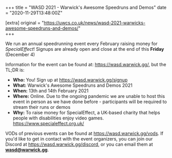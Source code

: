 +++
title = "WASD 2021 - Warwick's Awesome Speedruns and Demos"
date = "2020-11-29T13:48:00Z"

[extra]
original = "https://uwcs.co.uk/news/wasd-2021-warwicks-awesome-speedruns-and-demos/"    
+++

We run an annual speedrunning event every February raising money for *SpecialEffect*\! Signups are already open and close at the end of this **Friday** (December 4)

Information for the event can be found at: <https://wasd.warwick.gg/>, but the TL;DR is:

  - **Who:** You\! Sign up at <https://wasd.warwick.gg/signup>
  - **What:** Warwick's Awesome Speedruns and Demos 2021
  - **When:** 13th and 14th February 2021
  - **Where:** Online. Due to the ongoing pandemic we are unable to host this event in person as we have done before - participants will be required to stream their runs or demos
  - **Why:** To raise money for SpecialEffect, a UK-based charity that helps people with disabilities enjoy video games. <https://www.specialeffect.org.uk/>

VODs of previous events can be found at <https://wasd.warwick.gg/vods>. If you'd like to get in contact with the event organizers, you can join our Discord at <https://wasd.warwick.gg/discord>, or you can email them at **wasd@warwick.gg**.

